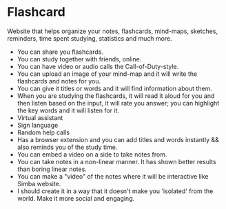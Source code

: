 # Flashcard
Website that helps organize your notes, flashcards, mind-maps, sketches, reminders, time spent studying, statistics and much more.
- You can share you flashcards. 
- You can study together with friends, online. 
- You can have video or audio calls the Call-of-Duty-style. 
- You can upload an image of your mind-map and it will write the flashcards and notes for you. 
- You can give it titles or words and it will find information about them. 
- When you are studying the flashcards, it will read it aloud for you and then listen based on the input, it will rate you answer; you can highlight the key words and it will listen for it.
- Virtual assistant
- Sign language
- Random help calls
- Has a browser extension and you can add titles and words instantly && also reminds you of the study time.
- You can embed a video on a side to take notes from.
- You can take notes in a non-linear manner. It has shown better results than boring linear notes.
- You can make a "video" of the notes where it will be interactive like Simba website.
- I should create it in a way that it doesn't make you 'isolated' from the world. Make it more social and engaging.
